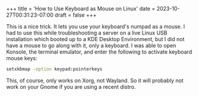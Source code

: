 +++
title = 'How to Use Keyboard as Mouse on Linux'
date = 2023-10-27T00:31:23-07:00
draft = false
+++

This is a nice trick. It lets you use your keyboard's numpad as a mouse. I had to use this while troubleshooting a server on a live Linux USB installation which booted up to a KDE Desktop Environment, but I did not have a mouse to go along with it, only a keyboard. I was able to open Konsole, the terminal emulator, and enter the following to activate keyboard mouse keys:

```bash
setxkbmap -option keypad:pointerkeys
```

This, of course, only works on Xorg, not Wayland. So it will probably not work on your Gnome if you are using a recent distro.
